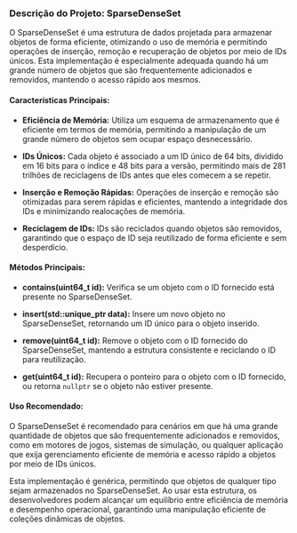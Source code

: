### Descrição do Projeto: SparseDenseSet

O SparseDenseSet é uma estrutura de dados projetada para armazenar objetos de forma eficiente, otimizando o uso de memória e permitindo operações de inserção, remoção e recuperação de objetos por meio de IDs únicos. Esta implementação é especialmente adequada quando há um grande número de objetos que são frequentemente adicionados e removidos, mantendo o acesso rápido aos mesmos.

#### Características Principais:

- **Eficiência de Memória:** Utiliza um esquema de armazenamento que é eficiente em termos de memória, permitindo a manipulação de um grande número de objetos sem ocupar espaço desnecessário.

- **IDs Únicos:** Cada objeto é associado a um ID único de 64 bits, dividido em 16 bits para o índice e 48 bits para a versão, permitindo mais de 281 trilhões de reciclagens de IDs antes que eles comecem a se repetir.

- **Inserção e Remoção Rápidas:** Operações de inserção e remoção são otimizadas para serem rápidas e eficientes, mantendo a integridade dos IDs e minimizando realocações de memória.

- **Reciclagem de IDs:** IDs são reciclados quando objetos são removidos, garantindo que o espaço de ID seja reutilizado de forma eficiente e sem desperdício.

#### Métodos Principais:

- **contains(uint64_t id):** Verifica se um objeto com o ID fornecido está presente no SparseDenseSet.

- **insert(std::unique_ptr<T> data):** Insere um novo objeto no SparseDenseSet, retornando um ID único para o objeto inserido.

- **remove(uint64_t id):** Remove o objeto com o ID fornecido do SparseDenseSet, mantendo a estrutura consistente e reciclando o ID para reutilização.

- **get(uint64_t id):** Recupera o ponteiro para o objeto com o ID fornecido, ou retorna `nullptr` se o objeto não estiver presente.

#### Uso Recomendado:
O SparseDenseSet é recomendado para cenários em que há uma grande quantidade de objetos que são frequentemente adicionados e removidos, como em motores de jogos, sistemas de simulação, ou qualquer aplicação que exija gerenciamento eficiente de memória e acesso rápido a objetos por meio de IDs únicos.

Esta implementação é genérica, permitindo que objetos de qualquer tipo sejam armazenados no SparseDenseSet. Ao usar esta estrutura, os desenvolvedores podem alcançar um equilíbrio entre eficiência de memória e desempenho operacional, garantindo uma manipulação eficiente de coleções dinâmicas de objetos.

